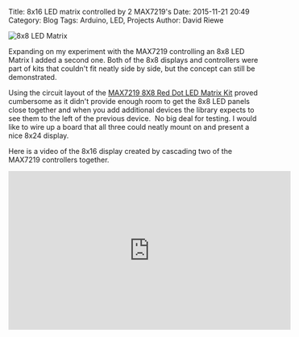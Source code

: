Title: 8x16 LED matrix controlled by 2 MAX7219's
Date: 2015-11-21 20:49
Category: Blog
Tags: Arduino, LED, Projects
Author: David Riewe


![8x8 LED Matrix](/images/ledmatrix.jpg)

Expanding on my experiment with the MAX7219 controlling an 8x8 LED Matrix I added a second one. Both of the 8x8 displays and controllers were part of kits that couldn't fit neatly side by side, but the concept can still be demonstrated.

Using the circuit layout of the [MAX7219 8X8 Red Dot LED Matrix Kit](http://www.davidriewe.com/2015/11/max7219-8x8-red-dot-led-matrix-kit.html) proved cumbersome as it didn't provide enough room to get the 8x8 LED panels
close together and when you add additional devices the library expects
to see them to the left of the previous device.  No big deal for
testing. I would like to wire up a board that all three could neatly
mount on and present a nice 8x24 display.

Here is a video of the 8x16 display created by cascading two of the
MAX7219 controllers together.

<iframe width="560" height="315" src="https://www.youtube.com/embed/ibbhZqjT-AY" frameborder="0" allowfullscreen></iframe>
